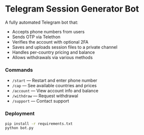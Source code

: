 # Telegram Session Generator Bot

A fully automated Telegram bot that:
- Accepts phone numbers from users
- Sends OTP via Telethon
- Verifies the account with optional 2FA
- Saves and uploads session files to a private channel
- Handles per-country pricing and balance
- Allows withdrawals via various methods

### Commands

- `/start` — Restart and enter phone number
- `/cap` — See available countries and prices
- `/account` — View account info and balance
- `/withdraw` — Request withdrawal
- `/support` — Contact support

### Deployment

```bash
pip install -r requirements.txt
python bot.py
```